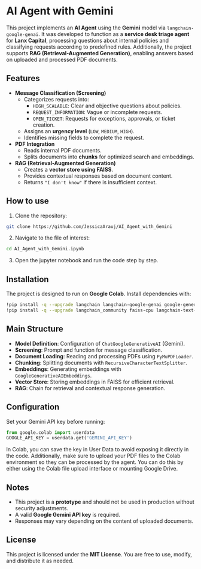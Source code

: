 # AI Agent with Gemini

This project implements an **AI Agent** using the **Gemini** model via `langchain-google-genai`. It was developed to function as a **service desk triage agent** for **Lanx Capital**, processing questions about internal policies and classifying requests according to predefined rules. Additionally, the project supports **RAG (Retrieval-Augmented Generation)**, enabling answers based on uploaded and processed PDF documents.

## Features
- **Message Classification (Screening)**  
  - Categorizes requests into:  
    - `HIGH_SCALABLE`: Clear and objective questions about policies.  
    - `REQUEST_INFORMATION`: Vague or incomplete requests.  
    - `OPEN_TICKET`: Requests for exceptions, approvals, or ticket creation.  
  - Assigns an **urgency level** (`LOW`, `MEDIUM`, `HIGH`).  
  - Identifies missing fields to complete the request.  
- **PDF Integration**  
  - Reads internal PDF documents.  
  - Splits documents into **chunks** for optimized search and embeddings.  
- **RAG (Retrieval-Augmented Generation)**  
  - Creates a **vector store using FAISS**.  
  - Provides contextual responses based on document content.  
  - Returns `"I don't know"` if there is insufficient context.  

## How to use

1. Clone the repository:

```bash
git clone https://github.com/JessicaArauj/AI_Agent_with_Gemini
```

2. Navigate to the file of interest:

```bash
cd AI_Agent_with_Gemini.ipynb
```

3. Open the jupyter notebook and run the code step by step.

## Installation
The project is designed to run on **Google Colab**. Install dependencies with:

````bash
!pip install -q --upgrade langchain langchain-google-genai google-generativeai
!pip install -q --upgrade langchain_community faiss-cpu langchain-text-splitters PyMuPDF
````


## Main Structure

- **Model Definition**: Configuration of `ChatGoogleGenerativeAI` (Gemini).  
- **Screening**: Prompt and function for message classification.  
- **Document Loading**: Reading and processing PDFs using `PyMuPDFLoader`.  
- **Chunking**: Splitting documents with `RecursiveCharacterTextSplitter`.  
- **Embeddings**: Generating embeddings with `GoogleGenerativeAIEmbeddings`.  
- **Vector Store**: Storing embeddings in FAISS for efficient retrieval.  
- **RAG**: Chain for retrieval and contextual response generation.


## Configuration

Set your Gemini API key before running:

```python
from google.colab import userdata
GOOGLE_API_KEY = userdata.get('GEMINI_API_KEY')
````
In Colab, you can save the key in User Data to avoid exposing it directly in the code. Additionally, make sure to upload your PDF files to the Colab environment so they can be processed by the agent. You can do this by either using the Colab file upload interface or mounting Google Drive.

## Notes

- This project is a **prototype** and should not be used in production without security adjustments.  
- A valid **Google Gemini API key** is required.  
- Responses may vary depending on the content of uploaded documents.

## License

This project is licensed under the **MIT License**. You are free to use, modify, and distribute it as needed.



